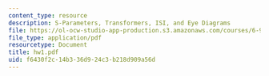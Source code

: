 ```yaml
---
content_type: resource
description: S-Parameters, Transformers, ISI, and Eye Diagrams
file: https://ol-ocw-studio-app-production.s3.amazonaws.com/courses/6-976-high-speed-communication-circuits-and-systems-spring-2003/f6430f2c14b336d924c3b218d909a56d_hw1.pdf
file_type: application/pdf
resourcetype: Document
title: hw1.pdf
uid: f6430f2c-14b3-36d9-24c3-b218d909a56d
---
```

